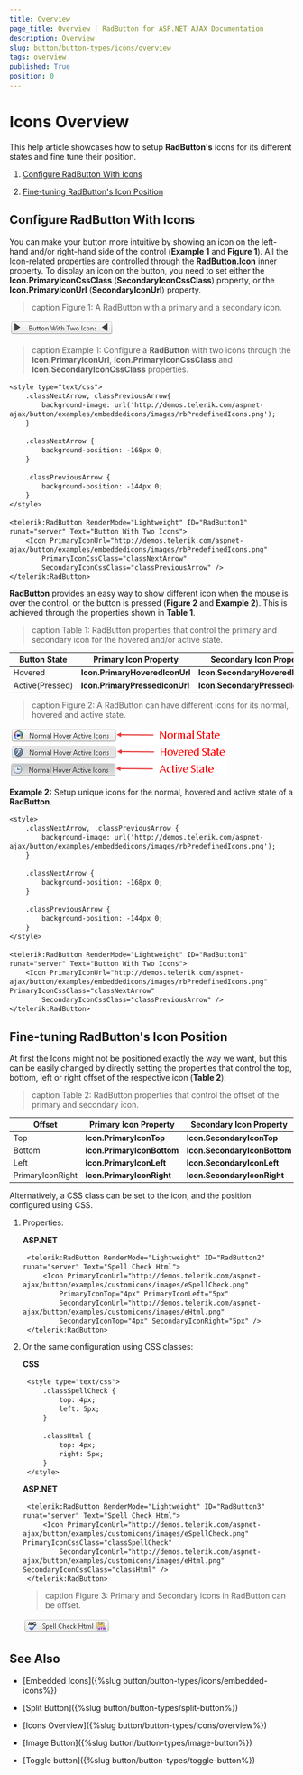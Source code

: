 ```yaml
---
title: Overview
page_title: Overview | RadButton for ASP.NET AJAX Documentation
description: Overview
slug: button/button-types/icons/overview
tags: overview
published: True
position: 0
---
```


# Icons Overview

This help article showcases how to setup **RadButton's** icons for its different states and fine tune their position.

1. [Configure RadButton With Icons](#configure-radbutton-with-icons)

1. [Fine-tuning RadButton's Icon Position](#fine-tuning-radbutton's-icon-position)

## Configure RadButton With Icons

You can make your button more intuitive by showing an icon on the left-hand and/or right-hand side of the control (**Example 1** and **Figure 1**). All the Icon-related properties are controlled through the **RadButton.Icon** inner property. To display an icon on the button, you need to set either the **Icon.PrimaryIconCssClass** (**SecondaryIconCssClass**) property, or the **Icon.PrimaryIconUrl** (**SecondaryIconUrl**) property.

>caption Figure 1: A RadButton with a primary and a secondary icon.

![Icons](images/button-icons01.png)

>caption Example 1: Configure a **RadButton** with two icons through the **Icon.PrimaryIconUrl**, **Icon.PrimaryIconCssClass** and **Icon.SecondaryIconCssClass** properties.

````ASP.NET
<style type="text/css">
	.classNextArrow, classPreviousArrow{
		background-image: url('http://demos.telerik.com/aspnet-ajax/button/examples/embeddedicons/images/rbPredefinedIcons.png');
	}

	.classNextArrow {
		background-position: -168px 0;
	}

	.classPreviousArrow {
		background-position: -144px 0;
	}
</style>

<telerik:RadButton RenderMode="Lightweight" ID="RadButton1" runat="server" Text="Button With Two Icons">
	<Icon PrimaryIconUrl="http://demos.telerik.com/aspnet-ajax/button/examples/embeddedicons/images/rbPredefinedIcons.png" 
		PrimaryIconCssClass="classNextArrow"
		SecondaryIconCssClass="classPreviousArrow" />
</telerik:RadButton>
````

**RadButton** provides an easy way to show different icon when the mouse is over the control, or the button is pressed (**Figure 2** and **Example 2**). This is achieved through the properties shown in **Table 1**.

>caption  Table 1: RadButton properties that control the primary and secondary icon for the hovered and/or active state. 

| Button State | Primary Icon Property | Secondary Icon Property |
| ------ | ------ | ------ |
|Hovered| **Icon.PrimaryHoveredIconUrl** | **Icon.SecondaryHoveredIconUrl** |
|Active(Pressed)| **Icon.PrimaryPressedIconUrl** | **Icon.SecondaryPressedIconUrl** |
>caption Figure 2: A RadButton can have different icons for its normal, hovered and active state.

![Rad Button icons normal hovered pressed](images/RadButton_icons_normal_hovered_pressed.png)

**Example 2:** Setup unique icons for the normal, hovered and active state of a **RadButton**.

````ASP.NET
<style>
	.classNextArrow, .classPreviousArrow {
		background-image: url('http://demos.telerik.com/aspnet-ajax/button/examples/embeddedicons/images/rbPredefinedIcons.png');
	}
	
	.classNextArrow {
		background-position: -168px 0;
	}

	.classPreviousArrow {
		background-position: -144px 0;
	}
</style>

<telerik:RadButton RenderMode="Lightweight" ID="RadButton1" runat="server" Text="Button With Two Icons">
	<Icon PrimaryIconUrl="http://demos.telerik.com/aspnet-ajax/button/examples/embeddedicons/images/rbPredefinedIcons.png" PrimaryIconCssClass="classNextArrow"
		SecondaryIconCssClass="classPreviousArrow" />
</telerik:RadButton>
````

## Fine-tuning RadButton's Icon Position

At first the Icons might not be positioned exactly the way we want, but this can be easily changed by directly setting the properties that control the top, bottom, left or right offset of the respective icon (**Table 2**):

>caption  Table 2: RadButton properties that control the offset of the primary and secondary icon. 

| Offset | Primary Icon Property | Secondary Icon Property |
| ------ | ------ | ------ |
|Top| **Icon.PrimaryIconTop** | **Icon.SecondaryIconTop** |
|Bottom| **Icon.PrimaryIconBottom** | **Icon.SecondaryIconBottom** |
|Left| **Icon.PrimaryIconLeft** | **Icon.SecondaryIconLeft** |
|PrimaryIconRight| **Icon.PrimaryIconRight** | **Icon.SecondaryIconRight** |

Alternatively, a CSS class can be set to the icon, and the position configured using CSS.

1. Properties:

	**ASP.NET**
	
		<telerik:RadButton RenderMode="Lightweight" ID="RadButton2" runat="server" Text="Spell Check Html">
			<Icon PrimaryIconUrl="http://demos.telerik.com/aspnet-ajax/button/examples/customicons/images/eSpellCheck.png" 
				PrimaryIconTop="4px" PrimaryIconLeft="5px"
				SecondaryIconUrl="http://demos.telerik.com/aspnet-ajax/button/examples/customicons/images/eHtml.png" 
				SecondaryIconTop="4px" SecondaryIconRight="5px" />
		</telerik:RadButton>

1. Or the same configuration using CSS classes:

	**CSS**
	
		<style type="text/css">
			.classSpellCheck {
				top: 4px;
				left: 5px;
			}

			.classHtml {
				top: 4px;
				right: 5px;
			}
		</style>

	**ASP.NET**

		<telerik:RadButton RenderMode="Lightweight" ID="RadButton3" runat="server" Text="Spell Check Html">
			<Icon PrimaryIconUrl="http://demos.telerik.com/aspnet-ajax/button/examples/customicons/images/eSpellCheck.png" PrimaryIconCssClass="classSpellCheck"
				SecondaryIconUrl="http://demos.telerik.com/aspnet-ajax/button/examples/customicons/images/eHtml.png" SecondaryIconCssClass="classHtml" />
		</telerik:RadButton>
	
	
	>caption Figure 3: Primary and Secondary icons in RadButton can be offset.

	![Rad Button icons offset](images/RadButton_icons_offset.png)

## See Also

 * [Embedded Icons]({%slug button/button-types/icons/embedded-icons%})

 * [Split Button]({%slug button/button-types/split-button%})

 * [Icons Overview]({%slug button/button-types/icons/overview%})

 * [Image Button]({%slug button/button-types/image-button%})

 * [Toggle button]({%slug button/button-types/toggle-button%})